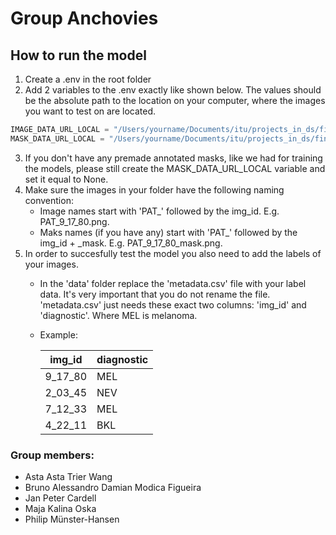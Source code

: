 # Group Anchovies
## How to run the model
1. Create a .env in the root folder
2. Add 2 variables to the .env exactly like shown below. The values should be the absolute path to the location on your computer, where the images you want to test on are located.
```python
IMAGE_DATA_URL_LOCAL = "/Users/yourname/Documents/itu/projects_in_ds/final-assignment/images"
MASK_DATA_URL_LOCAL = "/Users/yourname/Documents/itu/projects_in_ds/final-assignment/masks"
```
3. If you don't have any premade annotated masks, like we had for training the models, please still create the MASK_DATA_URL_LOCAL variable and set it equal to None.
4. Make sure the images in your folder have the following naming convention:
    - Image names start with 'PAT_' followed by the img_id. E.g. PAT_9_17_80.png.
    - Maks names (if you have any) start with 'PAT_' followed by the img_id + _mask. E.g. PAT_9_17_80_mask.png.
4. In order to succesfully test the model you also need to add the labels of your images. 
    - In the 'data' folder replace the 'metadata.csv' file with your label data. It's very important that you do not rename the file. 'metadata.csv' just needs these exact two columns: 'img_id' and 'diagnostic'. Where MEL is melanoma.
    - Example:

      | img_id       | diagnostic |
      |--------------|------------|
      | 9_17_80      | MEL        |
      | 2_03_45      | NEV        |
      | 7_12_33      | MEL        |
      | 4_22_11      | BKL        |

### Group members:
- Asta Asta Trier Wang
- Bruno Alessandro Damian Modica Figueira
- Jan Peter Cardell
- Maja Kalina Oska
- Philip Münster-Hansen